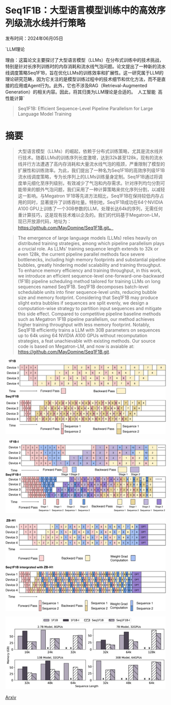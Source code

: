 # Seq1F1B：大型语言模型训练中的高效序列级流水线并行策略

发布时间：2024年06月05日

`LLM理论

理由：这篇论文主要探讨了大型语言模型（LLMs）在分布式训练中的技术挑战，特别是针对长序列训练时的内存消耗和流水线气泡问题。论文提出了一种新的流水线调度策略Seq1F1B，旨在优化LLMs的训练效率和扩展性。这一研究属于LLM的理论研究范畴，因为它关注的是模型训练过程中的技术细节和优化方法，而不是直接的应用或Agent行为。此外，它也不涉及RAG（Retrieval-Augmented Generation）的相关内容。因此，将其归类为LLM理论是合适的。` `人工智能` `高性能计算`

> Seq1F1B: Efficient Sequence-Level Pipeline Parallelism for Large Language Model Training

# 摘要

> 大型语言模型（LLMs）的崛起，依赖于分布式训练策略，尤其是流水线并行技术。随着LLMs的训练序列长度激增，达到32k甚至128k，现有的流水线并行方法遭遇了高内存消耗和大量流水线气泡的瓶颈，严重限制了模型的扩展性和训练效率。为此，我们提出了一种名为Seq1F1B的高效序列级1F1B流水线调度策略，专为长序列上的LLMs训练量身定制。Seq1F1B通过将调度单元细化至序列级别，有效减少了气泡和内存需求。针对序列均匀分割可能带来的额外气泡问题，我们采用了一种计算策略来优化序列分割，以减轻这一影响。与Megatron 1F1B等先进方法相比，Seq1F1B在保持较低内存占用的同时，显著提升了训练吞吐量。特别地，Seq1F1B成功在64个NVIDIA A100 GPU上训练了一个30B参数的LLM，处理长达64k的序列，无需任何重计算技巧，这是现有技术难以企及的。我们的代码基于Megatron-LM，现已开放源代码，地址为：https://github.com/MayDomine/Seq1F1B.git。

> The emergence of large language models (LLMs) relies heavily on distributed training strategies, among which pipeline parallelism plays a crucial role. As LLMs' training sequence length extends to 32k or even 128k, the current pipeline parallel methods face severe bottlenecks, including high memory footprints and substantial pipeline bubbles, greatly hindering model scalability and training throughput. To enhance memory efficiency and training throughput, in this work, we introduce an efficient sequence-level one-forward-one-backward (1F1B) pipeline scheduling method tailored for training LLMs on long sequences named Seq1F1B. Seq1F1B decomposes batch-level schedulable units into finer sequence-level units, reducing bubble size and memory footprint. Considering that Seq1F1B may produce slight extra bubbles if sequences are split evenly, we design a computation-wise strategy to partition input sequences and mitigate this side effect. Compared to competitive pipeline baseline methods such as Megatron 1F1B pipeline parallelism, our method achieves higher training throughput with less memory footprint. Notably, Seq1F1B efficiently trains a LLM with 30B parameters on sequences up to 64k using 64 NVIDIA A100 GPUs without recomputation strategies, a feat unachievable with existing methods. Our source code is based on Megatron-LM, and now is avaiable at: https://github.com/MayDomine/Seq1F1B.git.

![Seq1F1B：大型语言模型训练中的高效序列级流水线并行策略](../../../paper_images/2406.03488/x1.png)

![Seq1F1B：大型语言模型训练中的高效序列级流水线并行策略](../../../paper_images/2406.03488/x2.png)

![Seq1F1B：大型语言模型训练中的高效序列级流水线并行策略](../../../paper_images/2406.03488/x3.png)

![Seq1F1B：大型语言模型训练中的高效序列级流水线并行策略](../../../paper_images/2406.03488/x4.png)

[Arxiv](https://arxiv.org/abs/2406.03488)